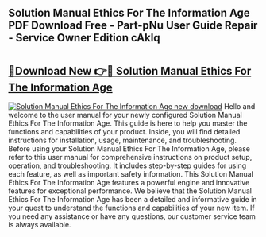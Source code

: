 ## Solution Manual Ethics For The Information Age PDF Download Free - Part-pNu User Guide Repair - Service Owner Edition cAkIq

# <h2><a href="http://bc47871.oget.top/?id=Solution+Manual+Ethics+For+The+Information+Age">🔗Download New 👉🔴 Solution Manual Ethics For The Information Age</a></h2>

[![Solution Manual Ethics For The Information Age new download](https://i.imgur.com/5g1atiW.png)](http://bc47871.oget.top/?id=Solution+Manual+Ethics+For+The+Information+Age)
Hello and welcome to the user manual for your newly configured Solution Manual Ethics For The Information Age. This guide is here to help you master the functions and capabilities of your product. Inside, you will find detailed instructions for installation, usage, maintenance, and troubleshooting. Before using your Solution Manual Ethics For The Information Age, please refer to this user manual for comprehensive instructions on product setup, operation, and troubleshooting. It includes step-by-step guides for using each feature, as well as important safety information. This Solution Manual Ethics For The Information Age features a powerful engine and innovative features for exceptional performance. We believe that the Solution Manual Ethics For The Information Age has been a detailed and informative guide in your quest to understand the functions and capabilities of your new item. If you need any assistance or have any questions, our customer service team is always available.
